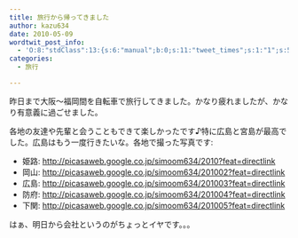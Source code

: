 ```yaml
---
title: 旅行から帰ってきました
author: kazu634
date: 2010-05-09
wordtwit_post_info:
  - 'O:8:"stdClass":13:{s:6:"manual";b:0;s:11:"tweet_times";s:1:"1";s:5:"delay";s:1:"0";s:7:"enabled";s:1:"1";s:10:"separation";i:60;s:7:"version";s:3:"3.7";s:14:"tweet_template";b:0;s:6:"status";i:2;s:6:"result";a:0:{}s:13:"tweet_counter";i:2;s:13:"tweet_log_ids";a:1:{i:0;i:5249;}s:9:"hash_tags";a:0:{}s:8:"accounts";a:1:{i:0;s:7:"kazu634";}}'
categories:
  - 旅行

---
```

<div class="section">
<p>
    昨日まで大阪～福岡間を自転車で旅行してきました。かなり疲れましたが、かなり有意義に過ごせました。
</p>
  
<p>
    各地の友達や先輩と会うこともできて楽しかったです♪特に広島と宮島が最高でした。広島はもう一度行きたいな。各地で撮った写真です:
</p>
  
<ul>
<li>
      姫路: <a href="http://picasaweb.google.co.jp/simoom634/2010?feat=directlink" onclick="__gaTracker('send', 'event', 'outbound-article', 'http://picasaweb.google.co.jp/simoom634/2010?feat=directlink', 'http://picasaweb.google.co.jp/simoom634/2010?feat=directlink');" target="_blank">http://picasaweb.google.co.jp/simoom634/2010?feat=directlink</a>
</li>
<li>
      岡山: <a href="http://picasaweb.google.co.jp/simoom634/201002?feat=directlink" onclick="__gaTracker('send', 'event', 'outbound-article', 'http://picasaweb.google.co.jp/simoom634/201002?feat=directlink', 'http://picasaweb.google.co.jp/simoom634/201002?feat=directlink');" target="_blank">http://picasaweb.google.co.jp/simoom634/201002?feat=directlink</a>
</li>
<li>
      広島: <a href="http://picasaweb.google.co.jp/simoom634/201003?feat=directlink" onclick="__gaTracker('send', 'event', 'outbound-article', 'http://picasaweb.google.co.jp/simoom634/201003?feat=directlink', 'http://picasaweb.google.co.jp/simoom634/201003?feat=directlink');" target="_blank">http://picasaweb.google.co.jp/simoom634/201003?feat=directlink</a>
</li>
<li>
      防府: <a href="http://picasaweb.google.co.jp/simoom634/201004?feat=directlink" onclick="__gaTracker('send', 'event', 'outbound-article', 'http://picasaweb.google.co.jp/simoom634/201004?feat=directlink', 'http://picasaweb.google.co.jp/simoom634/201004?feat=directlink');" target="_blank">http://picasaweb.google.co.jp/simoom634/201004?feat=directlink</a>
</li>
<li>
      下関: <a href="http://picasaweb.google.co.jp/simoom634/201005?feat=directlink" onclick="__gaTracker('send', 'event', 'outbound-article', 'http://picasaweb.google.co.jp/simoom634/201005?feat=directlink', 'http://picasaweb.google.co.jp/simoom634/201005?feat=directlink');" target="_blank">http://picasaweb.google.co.jp/simoom634/201005?feat=directlink</a>
</li>
</ul>
  
<p>
</p>
  
<p>
    はぁ、明日から会社というのがちょっとイヤです。。。
</p>
</div>
